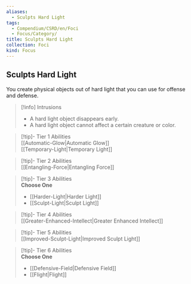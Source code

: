 ```yaml
---
aliases:
  - Sculpts Hard Light
tags:
  - Compendium/CSRD/en/Foci
  - Focus/Category/
title: Sculpts Hard Light
collection: Foci
kind: Focus
---
```

## Sculpts Hard Light  
You create physical objects out of hard light that you can use for offense and defense.  

>[!info] Intrusions  
>- A hard light object disappears early.  
>- A hard light object cannot affect a certain creature or color.  


>[!tip]- Tier 1 Abilities  
> [[Automatic-Glow|Automatic Glow]]  
> [[Temporary-Light|Temporary Light]]  


>[!tip]- Tier 2 Abilities  
> [[Entangling-Force|Entangling Force]]  


>[!tip]- Tier 3 Abilities  
> **Choose One**  
>- [[Harder-Light|Harder Light]]  
>- [[Sculpt-Light|Sculpt Light]]  


>[!tip]- Tier 4 Abilities  
> [[Greater-Enhanced-Intellect|Greater Enhanced Intellect]]  


>[!tip]- Tier 5 Abilities  
> [[Improved-Sculpt-Light|Improved Sculpt Light]]  


>[!tip]- Tier 6 Abilities  
> **Choose One**  
>- [[Defensive-Field|Defensive Field]]  
>- [[Flight|Flight]]
